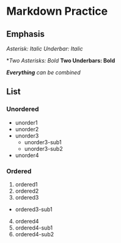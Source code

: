# Markdown Practice


## Emphasis 

*Asterisk: Italic*
_Underbar: Italic_

**Two Asterisks: Bold*
__Two Underbars: Bold__

*__Everything__ can be combined*



## List

### Unordered
* 	unorder1
* unorder2
* unorder3
  * unorder3-sub1
  * unorder3-sub2
* unorder4


### Ordered
1. ordered1
2. ordered2
3. ordered3
  * ordered3-sub1
4. ordered4
  1. ordered4-sub1
  2. ordered4-sub2
